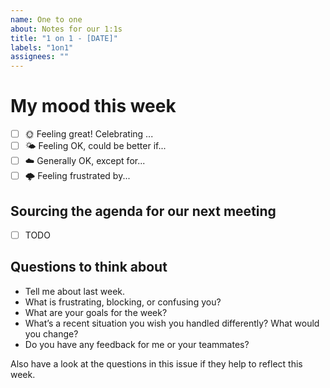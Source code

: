 ```yaml
---
name: One to one
about: Notes for our 1:1s
title: "1 on 1 - [DATE]"
labels: "1on1"
assignees: ""
---
```


# My mood this week

- [ ] 🌞 Feeling great! Celebrating ...
- [ ] 🌤 Feeling OK, could be better if...
- [ ] ☁️ Generally OK, except for...
- [ ] 🌩 Feeling frustrated by...

## Sourcing the agenda for our next meeting
- [ ] TODO

## Questions to think about
- Tell me about last week.
- What is frustrating, blocking, or confusing you?
- What are your goals for the week?
- What’s a recent situation you wish you handled differently? What would you change?
- Do you have any feedback for me or your teammates?


Also have a look at the questions in this issue if they help to reflect this week. 
